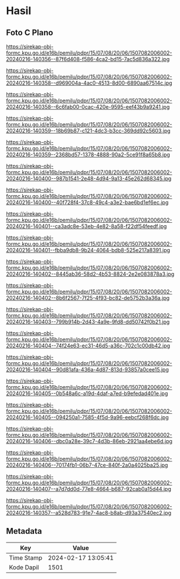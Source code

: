 # Hasil

## Foto C Plano

https://sirekap-obj-formc.kpu.go.id/e16b/pemilu/pdpr/15/07/08/20/06/1507082006002-20240216-140356--87f6d408-f586-4ca2-bd15-7ac5d836a322.jpg

https://sirekap-obj-formc.kpu.go.id/e16b/pemilu/pdpr/15/07/08/20/06/1507082006002-20240216-140358--d969004a-4ac0-4513-8d00-6890aa67514c.jpg

https://sirekap-obj-formc.kpu.go.id/e16b/pemilu/pdpr/15/07/08/20/06/1507082006002-20240216-140358--6c6fab00-0cac-420e-9595-eef43b9a9241.jpg

https://sirekap-obj-formc.kpu.go.id/e16b/pemilu/pdpr/15/07/08/20/06/1507082006002-20240216-140359--18b69b87-c121-4dc3-b3cc-369dd92c5603.jpg

https://sirekap-obj-formc.kpu.go.id/e16b/pemilu/pdpr/15/07/08/20/06/1507082006002-20240216-140359--2368bd57-1378-4888-90a2-5ce91f8a65b8.jpg

https://sirekap-obj-formc.kpu.go.id/e16b/pemilu/pdpr/15/07/08/20/06/1507082006002-20240216-140400--987b1541-2e48-4d94-9a13-45e262d68345.jpg

https://sirekap-obj-formc.kpu.go.id/e16b/pemilu/pdpr/15/07/08/20/06/1507082006002-20240216-140400--40f728f4-37c8-49c4-a3e2-bae6bd1ef6ec.jpg

https://sirekap-obj-formc.kpu.go.id/e16b/pemilu/pdpr/15/07/08/20/06/1507082006002-20240216-140401--ca3adc8e-53eb-4e82-8a58-f22df54feedf.jpg

https://sirekap-obj-formc.kpu.go.id/e16b/pemilu/pdpr/15/07/08/20/06/1507082006002-20240216-140401--fbba9db8-9b24-4064-bdb8-525e217a8391.jpg

https://sirekap-obj-formc.kpu.go.id/e16b/pemilu/pdpr/15/07/08/20/06/1507082006002-20240216-140402--8445ab36-58d2-4b53-8824-2e2e083878a3.jpg

https://sirekap-obj-formc.kpu.go.id/e16b/pemilu/pdpr/15/07/08/20/06/1507082006002-20240216-140402--8b6f2567-7f25-4f93-bc82-de5752b3a36a.jpg

https://sirekap-obj-formc.kpu.go.id/e16b/pemilu/pdpr/15/07/08/20/06/1507082006002-20240216-140403--799b914b-2d43-4a9e-9fd8-dd50742f0b21.jpg

https://sirekap-obj-formc.kpu.go.id/e16b/pemilu/pdpr/15/07/08/20/06/1507082006002-20240216-140404--74f24e63-ec31-46d5-a36c-702c1c00db42.jpg

https://sirekap-obj-formc.kpu.go.id/e16b/pemilu/pdpr/15/07/08/20/06/1507082006002-20240216-140404--90d81afa-436a-4d87-813d-93857a0cee15.jpg

https://sirekap-obj-formc.kpu.go.id/e16b/pemilu/pdpr/15/07/08/20/06/1507082006002-20240216-140405--0b548a6c-a19d-4daf-a7ed-b9efedad401e.jpg

https://sirekap-obj-formc.kpu.go.id/e16b/pemilu/pdpr/15/07/08/20/06/1507082006002-20240216-140405--094250a1-7585-4f5d-9a96-eebcf268f6dc.jpg

https://sirekap-obj-formc.kpu.go.id/e16b/pemilu/pdpr/15/07/08/20/06/1507082006002-20240216-140406--dbc0a28e-39c7-4d3b-86eb-2921aa4ebe6d.jpg

https://sirekap-obj-formc.kpu.go.id/e16b/pemilu/pdpr/15/07/08/20/06/1507082006002-20240216-140406--70174fb1-06b7-47ce-840f-2a0a4025ba25.jpg

https://sirekap-obj-formc.kpu.go.id/e16b/pemilu/pdpr/15/07/08/20/06/1507082006002-20240216-140407--a7d7dd0d-77e8-4664-b687-92cab0a15d44.jpg

https://sirekap-obj-formc.kpu.go.id/e16b/pemilu/pdpr/15/07/08/20/06/1507082006002-20240216-140357--a528d783-91e7-4ac8-b8ab-d93a37540ec2.jpg


## Metadata

| Key        | Value               |
| ---------- | ------------------- |
| Time Stamp | 2024-02-17 13:05:41 |
| Kode Dapil | 1501                |



